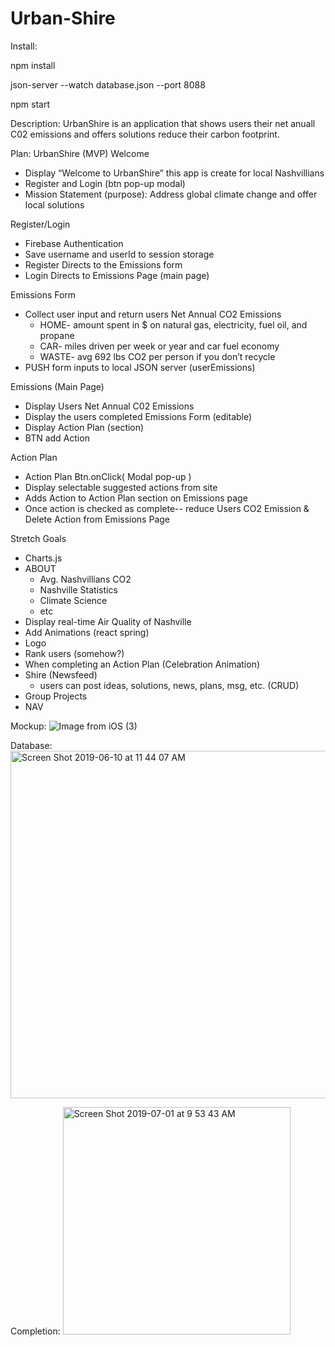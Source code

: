 # Urban-Shire
Install:

npm install

json-server --watch database.json --port 8088

npm start

Description: UrbanShire is an application that shows users their net anuall C02 emissions and offers solutions reduce their carbon footprint. 

Plan:
UrbanShire (MVP)
Welcome
* Display “Welcome to UrbanShire” this app is create for local Nashvillians
* Register and Login (btn pop-up modal)
* Mission Statement (purpose): Address global climate change and offer local solutions


Register/Login
* Firebase Authentication
* Save username and userId to session storage
* Register Directs to the Emissions form 
* Login Directs to Emissions Page (main page)


Emissions Form 
* Collect user input and return users Net Annual CO2 Emissions
   * HOME- amount spent in $ on natural gas, electricity, fuel oil, and propane
   * CAR- miles driven per week or year and car fuel economy
   * WASTE- avg 692 lbs CO2 per person if you don’t recycle
* PUSH form inputs to local JSON server (userEmissions)
        
Emissions (Main Page)
* Display Users Net Annual C02 Emissions
* Display the users completed Emissions Form (editable) 
* Display Action Plan (section)
* BTN add Action


Action Plan 
* Action Plan Btn.onClick( Modal pop-up  )
* Display selectable suggested actions from site 
* Adds Action to Action Plan section on  Emissions page 
* Once action is checked as complete-- reduce Users CO2 Emission & Delete Action from Emissions Page


Stretch Goals
* Charts.js
* ABOUT
   * Avg. Nashvillians CO2
   * Nashville Statistics
   * Climate Science 
   * etc
* Display real-time Air Quality of Nashville
* Add Animations (react spring)
* Logo
* Rank users (somehow?)
* When completing an Action Plan (Celebration Animation) 
* Shire (Newsfeed)
   * users can post ideas, solutions, news, plans, msg, etc.   (CRUD)
* Group Projects
* NAV

Mockup:
![Image from iOS (3)](https://user-images.githubusercontent.com/39278598/59221386-bfbc9400-8b8c-11e9-955b-0a4a97175e40.jpg)

Database: 
<img width="556" alt="Screen Shot 2019-06-10 at 11 44 07 AM" src="https://user-images.githubusercontent.com/39278598/60445934-e39c5400-9be5-11e9-9273-75bc9158bcf8.png">

Completion:
<img width="364" alt="Screen Shot 2019-07-01 at 9 53 43 AM" src="https://user-images.githubusercontent.com/39278598/60446190-789f4d00-9be6-11e9-863c-d3288f82deb0.png">

